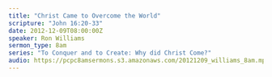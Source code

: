 ```yaml
---
title: "Christ Came to Overcome the World"
scripture: "John 16:20-33"
date: 2012-12-09T08:00:00Z
speaker: Ron Williams
sermon_type: 8am
series: "To Conquer and to Create: Why did Christ Come?"
audio: https://pcpc8amsermons.s3.amazonaws.com/20121209_williams_8am.mp3 
---
```



